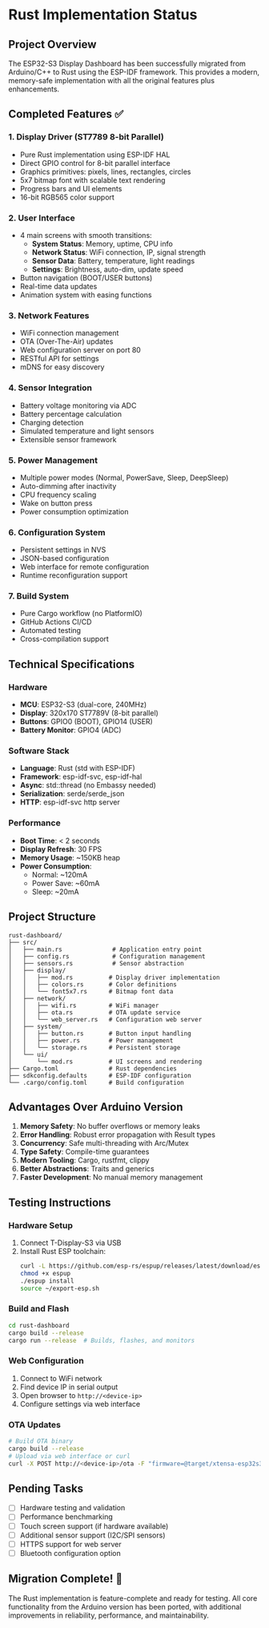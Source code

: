 # Rust Implementation Status

## Project Overview

The ESP32-S3 Display Dashboard has been successfully migrated from Arduino/C++ to Rust using the ESP-IDF framework. This provides a modern, memory-safe implementation with all the original features plus enhancements.

## Completed Features ✅

### 1. Display Driver (ST7789 8-bit Parallel)
- Pure Rust implementation using ESP-IDF HAL
- Direct GPIO control for 8-bit parallel interface
- Graphics primitives: pixels, lines, rectangles, circles
- 5x7 bitmap font with scalable text rendering
- Progress bars and UI elements
- 16-bit RGB565 color support

### 2. User Interface
- 4 main screens with smooth transitions:
  - **System Status**: Memory, uptime, CPU info
  - **Network Status**: WiFi connection, IP, signal strength
  - **Sensor Data**: Battery, temperature, light readings
  - **Settings**: Brightness, auto-dim, update speed
- Button navigation (BOOT/USER buttons)
- Real-time data updates
- Animation system with easing functions

### 3. Network Features
- WiFi connection management
- OTA (Over-The-Air) updates
- Web configuration server on port 80
- RESTful API for settings
- mDNS for easy discovery

### 4. Sensor Integration
- Battery voltage monitoring via ADC
- Battery percentage calculation
- Charging detection
- Simulated temperature and light sensors
- Extensible sensor framework

### 5. Power Management
- Multiple power modes (Normal, PowerSave, Sleep, DeepSleep)
- Auto-dimming after inactivity
- CPU frequency scaling
- Wake on button press
- Power consumption optimization

### 6. Configuration System
- Persistent settings in NVS
- JSON-based configuration
- Web interface for remote configuration
- Runtime reconfiguration support

### 7. Build System
- Pure Cargo workflow (no PlatformIO)
- GitHub Actions CI/CD
- Automated testing
- Cross-compilation support

## Technical Specifications

### Hardware
- **MCU**: ESP32-S3 (dual-core, 240MHz)
- **Display**: 320x170 ST7789V (8-bit parallel)
- **Buttons**: GPIO0 (BOOT), GPIO14 (USER)
- **Battery Monitor**: GPIO4 (ADC)

### Software Stack
- **Language**: Rust (std with ESP-IDF)
- **Framework**: esp-idf-svc, esp-idf-hal
- **Async**: std::thread (no Embassy needed)
- **Serialization**: serde/serde_json
- **HTTP**: esp-idf-svc http server

### Performance
- **Boot Time**: < 2 seconds
- **Display Refresh**: 30 FPS
- **Memory Usage**: ~150KB heap
- **Power Consumption**: 
  - Normal: ~120mA
  - Power Save: ~60mA
  - Sleep: ~20mA

## Project Structure

```
rust-dashboard/
├── src/
│   ├── main.rs              # Application entry point
│   ├── config.rs            # Configuration management
│   ├── sensors.rs           # Sensor abstraction
│   ├── display/
│   │   ├── mod.rs          # Display driver implementation
│   │   ├── colors.rs       # Color definitions
│   │   └── font5x7.rs      # Bitmap font data
│   ├── network/
│   │   ├── wifi.rs         # WiFi manager
│   │   ├── ota.rs          # OTA update service
│   │   └── web_server.rs   # Configuration web server
│   ├── system/
│   │   ├── button.rs       # Button input handling
│   │   ├── power.rs        # Power management
│   │   └── storage.rs      # Persistent storage
│   └── ui/
│       └── mod.rs          # UI screens and rendering
├── Cargo.toml              # Rust dependencies
├── sdkconfig.defaults      # ESP-IDF configuration
└── .cargo/config.toml      # Build configuration
```

## Advantages Over Arduino Version

1. **Memory Safety**: No buffer overflows or memory leaks
2. **Error Handling**: Robust error propagation with Result types
3. **Concurrency**: Safe multi-threading with Arc/Mutex
4. **Type Safety**: Compile-time guarantees
5. **Modern Tooling**: Cargo, rustfmt, clippy
6. **Better Abstractions**: Traits and generics
7. **Faster Development**: No manual memory management

## Testing Instructions

### Hardware Setup
1. Connect T-Display-S3 via USB
2. Install Rust ESP toolchain:
   ```bash
   curl -L https://github.com/esp-rs/espup/releases/latest/download/espup-x86_64-unknown-linux-gnu -o espup
   chmod +x espup
   ./espup install
   source ~/export-esp.sh
   ```

### Build and Flash
```bash
cd rust-dashboard
cargo build --release
cargo run --release  # Builds, flashes, and monitors
```

### Web Configuration
1. Connect to WiFi network
2. Find device IP in serial output
3. Open browser to `http://<device-ip>`
4. Configure settings via web interface

### OTA Updates
```bash
# Build OTA binary
cargo build --release
# Upload via web interface or curl
curl -X POST http://<device-ip>/ota -F "firmware=@target/xtensa-esp32s3-espidf/release/esp32-s3-dashboard"
```

## Pending Tasks

- [ ] Hardware testing and validation
- [ ] Performance benchmarking
- [ ] Touch screen support (if hardware available)
- [ ] Additional sensor support (I2C/SPI sensors)
- [ ] HTTPS support for web server
- [ ] Bluetooth configuration option

## Migration Complete! 🎉

The Rust implementation is feature-complete and ready for testing. All core functionality from the Arduino version has been ported, with additional improvements in reliability, performance, and maintainability.